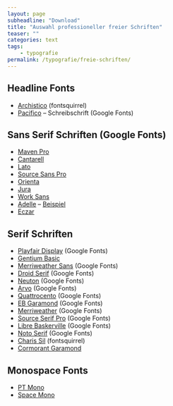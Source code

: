```yaml
---
layout: page
subheadline: "Download"
title: "Auswahl professioneller freier Schriften"
teaser: ""
categories: text
tags:
    - typografie
permalink: /typografie/freie-schriften/
---
```

## Headline Fonts

* [Archistico](http://www.fontsquirrel.com/fonts/archistico) (fontsquirrel)
* [Pacifico](https://fonts.google.com/specimen/Pacifico) – Schreibschrift (Google Fonts)

## Sans Serif Schriften (Google Fonts)

* [Maven Pro](https://fonts.google.com/specimen/Maven+Pro)
* [Cantarell](https://fonts.google.com/specimen/Cantarell)
* [Lato](https://fonts.google.com/specimen/Lato)
* [Source Sans Pro](https://fonts.google.com/specimen/Source+Sans+Pro)
* [Orienta](https://fonts.google.com/specimen/Orienta)
* [Jura](https://fonts.google.com/specimen/Jura)
* [Work Sans](https://fonts.google.com/specimen/Work+Sans)
* [Adelle](http://www.type-together.com/index.php?action=portal/viewContent&cntId_content=3000&id_section=166) – [Beispiel](http://git-scm.com/book/en/Getting-Started-Git-Basics)
* [Eczar](https://fonts.google.com/specimen/Eczar)

## Serif Schriften

* [Playfair Display](https://fonts.google.com/specimen/Playfair+Display) (Google Fonts)
* [Gentium Basic](https://fonts.google.com/specimen/Gentium+Basic)
* [Merriweather Sans](https://fonts.google.com/specimen/Merriweather+Sans) (Google Fonts)
* [Droid Serif](https://fonts.google.com/specimen/Droid+Serif) (Google Fonts)
* [Neuton](https://fonts.google.com/specimen/Neuton) (Google Fonts)
* [Arvo](https://fonts.google.com/specimen/Arvo) (Google Fonts)
* [Quattrocento](https://fonts.google.com/specimen/Quattrocento) (Google Fonts)
* [EB Garamond](https://fonts.google.com/specimen/EB+Garamond) (Google Fonts)
* [Merriweather](https://fonts.google.com/specimen/Merriweather) (Google Fonts)
* [Source Serif Pro](https://fonts.google.com/specimen/Source+Serif+Pro) (Google Fonts)
* [Libre Baskerville](https://fonts.google.com/specimen/Libre+Baskerville) (Google Fonts)
* [Noto Serif](https://fonts.google.com/specimen/Noto+Serif) (Google Fonts)
* [Charis Sil](http://www.fontsquirrel.com/fonts/charis-sil) (fontsquirrel)
* [Cormorant Garamond](https://fonts.google.com/specimen/Cormorant+Garamond)

## Monospace Fonts

* [PT Mono](https://fonts.google.com/specimen/PT+Mono)
* [Space Mono](https://fonts.google.com/specimen/Space+Mono)







